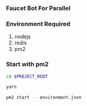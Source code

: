 ### Faucet Bot For Parallel

### Environment Required
1. nodejs
2. redis
3. pm2

### Start with pm2
```bash
cd $PROJECT_ROOT

yarn

pm2 start -- environment.json
```